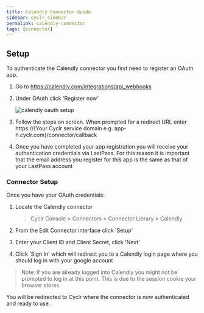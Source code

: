 ```yaml
---
title: Calendly Connector Guide
sidebar: cyclr_sidebar
permalink: calendly-connector
tags: [connector]
---
```


## Setup

To authenticate the Calendly connector you first need to register an OAuth app.

1. Go to <https://calendly.com/integrations/api_webhooks>

2. Under OAuth click 'Register now'

   ![calendly oauth setup](./images/calendly_1.png)

3. Follow the steps on screen. When prompted for a redirect URL enter https://{Your Cyclr service domain e.g. <span>app-h.cyclr.</span>com}/connector/callback

4. Once you have completed your app registration you will receive your authentication credentials via LastPass. For this reason it is important that the email address you register for this app is the same as that of your LastPass account

### Connector Setup

Once you have your OAuth credentials:

1. Locate the Calendly connector

   > Cyclr Console > Connectors > Connector Library > Calendly

2. From the Edit Connector interface click 'Setup'

3. Enter your Client ID and Client Secret, click 'Next'

4. Click 'Sign In' which will redirect you to a Calendly login page where you should log in with your google account

> Note: If you are already logged into Calendly you might not be prompted to log in at this point. This is due to the session cookie your browser stores

You will be redirected to Cyclr where the connector is now authenticated and ready to use.
